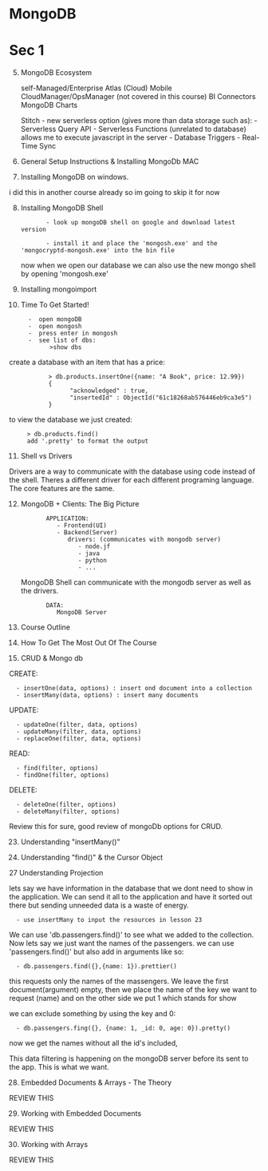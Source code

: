 # MongoDB

# Sec 1

5. MongoDB Ecosystem

   self-Managed/Enterprise Atlas (Cloud) Mobile CloudManager/OpsManager (not covered in this course) BI Connectors MongoDB Charts

   Stitch - new serverless option (gives more than data storage such as): - Serverless Query API - Serverless Functions (unrelated to database) allows me to execute javascript in the server - Database Triggers - Real-Time Sync

6. General Setup Instructions & Installing MongoDb MAC

7. Installing MongoDB on windows.

i did this in another course already so im going to skip it for now

8. Installing MongoDB Shell

              - look up mongoDB shell on google and download latest version

              - install it and place the 'mongosh.exe' and the 'mongocryptd-mongosh.exe' into the bin file

   now when we open our database we can also use the new mongo shell by opening 'mongosh.exe'

9. Installing mongoimport

10.   Time To Get Started!

            -  open mongoDB
            -  open mongosh
            -  press enter in mongosh
            -  see list of dbs:
                  >show dbs

create a database with an item that has a price:

               > db.products.insertOne({name: "A Book", price: 12.99})
               {
                     "acknowledged" : true,
                     "insertedId" : ObjectId("61c18268ab576446eb9ca3e5")
               }

to view the database we just created:

         > db.products.find()
         add '.pretty' to format the output

11. Shell vs Drivers

Drivers are a way to communicate with the database using code instead of the shell. Theres a different driver for each different programing language. The core features are the same.

12.   MongoDB + Clients: The Big Picture

                 APPLICATION:
                    - Frontend(UI)
                    - Backend(Server)
                       drivers: (communicates with mongodb server)
                          - node.jf
                          - java
                          - python
                          - ...

      MongoDB Shell can communicate with the mongodb server as well as the drivers.

                 DATA:
                    MongoDB Server

13.   Course Outline

14.   How To Get The Most Out Of The Course

15.   CRUD & Mongo db

CREATE:

      - insertOne(data, options) : insert ond document into a collection
      - insertMany(data, options) : insert many documents

UPDATE:

      - updateOne(filter, data, options)
      - updateMany(filter, data, options)
      - replaceOne(filter, data, options)

READ:

      - find(filter, options)
      - findOne(filter, options)

DELETE:

      - deleteOne(filter, options)
      - deleteMany(filter, options)

Review this for sure, good review of mongoDb options for CRUD.

23. Understanding "insertMany()"

24. Understanding "find()" & the Cursor Object

27 Understanding Projection

lets say we have information in the database that we dont need to show in the application. We can send it all to the application and have it sorted out there but sending unneeded data is a waste of energy.

      - use insertMany to input the resources in lesson 23

We can use 'db.passengers.find()' to see what we added to the collection. Now lets say we just want the names of the passengers. we can use 'passengers.find()' but also add in arguments like so:

      - db.passengers.find({},{name: 1}).prettier()

this requests only the names of the massengers. We leave the first document(argument) empty, then we place the name of the key we want to request (name) and on the other side we put 1 which stands for show

we can exclude something by using the key and 0:

      - db.passengers.fing({}, {name: 1, _id: 0, age: 0}).pretty()

now we get the names without all the id's included,

This data filtering is happening on the mongoDB server before its sent to the app. This is what we want.

28. Embedded Documents & Arrays - The Theory

REVIEW THIS

29. Working with Embedded Documents

REVIEW THIS

30. Working with Arrays

REVIEW THIS
